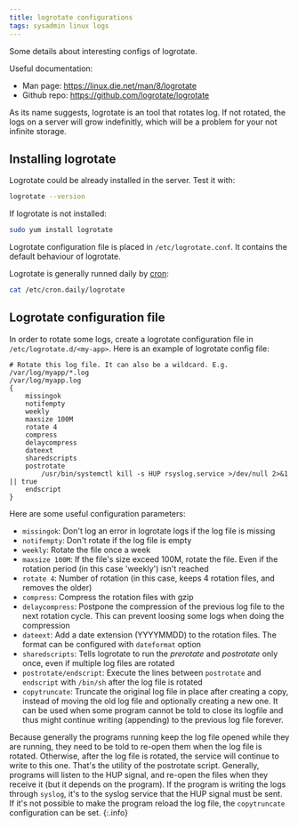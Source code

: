 ```yaml
---
title: logrotate configurations
tags: sysadmin linux logs
---
```


Some details about interesting configs of logrotate.

<!--more-->

Useful documentation:
* Man page: https://linux.die.net/man/8/logrotate
* Github repo: https://github.com/logrotate/logrotate

As its name suggests, logrotate is an tool that rotates log. If not rotated, the logs on a server will grow indefinitly, which will be a problem for your not infinite storage.

## Installing logrotate

Logrotate could be already installed in the server. Test it with:

```bash
logrotate --version
```

If logrotate is not installed:

```bash
sudo yum install logrotate
```

Logrotate configuration file is placed in `/etc/logrotate.conf`. It contains the default behaviour of logrotate.

Logrotate is generally runned daily by [cron](https://en.wikipedia.org/wiki/Cron):

```bash
cat /etc/cron.daily/logrotate
```

## Logrotate configuration file

In order to rotate some logs, create a logrotate configuration file in `/etc/logrotate.d/<my-app>`. Here is an example of logrotate config file:

```
# Rotate this log file. It can also be a wildcard. E.g. /var/log/myapp/*.log
/var/log/myapp.log
{
    missingok
    notifempty
    weekly
    maxsize 100M
    rotate 4
    compress
    delaycompress
    dateext
    sharedscripts
    postrotate
        /usr/bin/systemctl kill -s HUP rsyslog.service >/dev/null 2>&1 || true
    endscript
}
```

Here are some useful configuration parameters:

* `missingok`: Don't log an error in logrotate logs if the log file is missing
* `notifempty`: Don't rotate if the log file is empty
* `weekly`: Rotate the file once a week
* `maxsize 100M`: If the file's size exceed 100M, rotate the file. Even if the rotation period (in this case 'weekly') isn't reached
* `rotate 4`: Number of rotation (in this case, keeps 4 rotation files, and removes the older)
* `compress`: Compress the rotation files with gzip
* `delaycompress`: Postpone the compression of the previous log file to the next rotation cycle. This can prevent loosing some logs when doing the compression
* `dateext`: Add a date extension (YYYYMMDD) to the rotation files. The format can be configured with `dateformat` option
* `sharedscripts`: Tells logrotate to run the *prerotate* and *postrotate* only once, even if multiple log files are rotated
* `postrotate/endscript`: Execute the lines between `postrotate` and `endscript` with `/bin/sh` after the log file is rotated
* `copytruncate`: Truncate the original log file in place after creating a copy, instead of moving the old log file and optionally creating a new one. It can be used when some program cannot be told to close its logfile and thus might continue writing (appending) to the previous log file forever.

Because generally the programs running keep the log file opened while they are running, they need to be told to re-open them when the log file is rotated. Otherwise, after the log file is rotated, the service will continue to write to this one. That's the utility of the postrotate script.
Generally, programs will listen to the HUP signal, and re-open the files when they receive it (but it depends on the program).
If the program is writing the logs through `syslog`, it's to the syslog service that the HUP signal must be sent.
If it's not possible to make the program reload the log file, the `copytruncate` configuration can be set.
{:.info}



